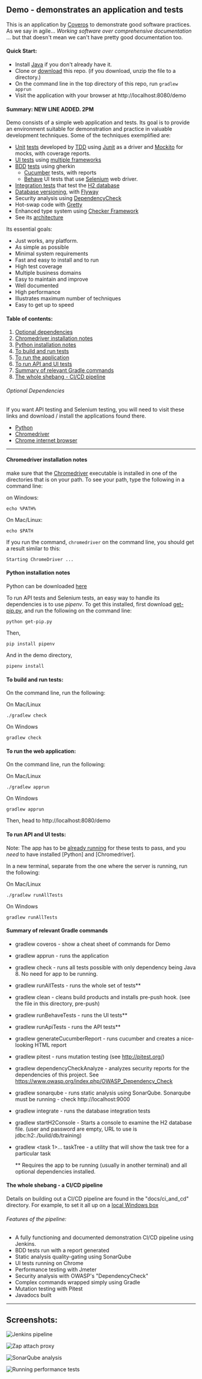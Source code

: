 ## Demo - demonstrates an application and tests

This is an application by [Coveros](https://www.coveros.com/) to demonstrate good
software practices.  As we say in agile... _Working software over comprehensive 
documentation_ ... but that doesn't mean we can't have pretty good documentation too. 

#### Quick Start:

* Install [Java](https://www.java.com/en/download/) if you don't already have it.
* Clone or [download](https://github.com/7ep/demo/archive/master.zip) this repo.  (if you download, unzip the file to a directory.)
* On the command line in the top directory of this repo, run `gradlew apprun`
* Visit the application with your browser at http://localhost:8080/demo

#### Summary: NEW LINE ADDED. 2PM

Demo consists of a simple web application and tests.  Its goal is to provide 
an environment suitable for demonstration and practice in valuable development
techniques.  Some of the techniques exemplified are:
* [Unit](https://github.com/7ep/demo/blob/master/src/test/java/com/coveros/training/authentication/RegistrationUtilsTests.java) [tests](https://github.com/7ep/demo/blob/master/src/test/java/com/coveros/training/library/LibraryUtilsTests.java) developed by [TDD](https://en.wikipedia.org/wiki/Test-driven_development) using [Junit](https://junit.org/junit5/) as a driver and [Mockito](https://site.mockito.org/) for mocks, with coverage reports.
* [UI tests](https://github.com/7ep/demo/blob/master/src/ui_tests/behave/features/librarian_ui.feature) using [multiple frameworks](https://github.com/7ep/demo/tree/master/src/ui_tests)
* [BDD](https://en.wikipedia.org/wiki/Behavior-driven_development) [tests](https://github.com/7ep/demo/blob/master/src/bdd_test/resources/library/check_out_a_book.feature) using gherkin
  * [Cucumber](https://docs.cucumber.io/) tests, with reports
  * [Behave](https://behave.readthedocs.io/en/latest/) UI tests that use [Selenium](https://www.selenium.dev/) web driver.
* [Integration tests](https://github.com/7ep/demo/blob/master/src/integration_test/java/com/coveros/training/persistence/PersistenceLayerTests.java) that test the [H2 database](https://www.h2database.com/html/main.html)
* [Database versioning](https://github.com/7ep/demo/blob/master/src/main/resources/db/migration/V2__Rest_of_tables_for_auth_and_library.sql), with [Flyway](https://flywaydb.org/)
* Security analysis using [DependencyCheck](https://www.owasp.org/index.php/OWASP_Dependency_Check)
* Hot-swap code with [Gretty](https://github.com/gretty-gradle-plugin/gretty)
* Enhanced type system using [Checker Framework](https://checkerframework.org/)
* See its [architecture](https://github.com/7ep/demo/blob/master/docs/dev_notes/architecture.txt)


Its essential goals:
* Just works, any platform.
* As simple as possible
* Minimal system requirements
* Fast and easy to install and to run
* High test coverage
* Multiple business domains
* Easy to maintain and improve
* Well documented
* High performance
* Illustrates maximum number of techniques
* Easy to get up to speed

#### Table of contents:
1. [Optional dependencies](#optional-dependencies)
1. [Chromedriver installation notes](#chromedriver-installation-notes)
1. [Python installation notes](#python-installation-notes)
1. [To build and run tests](#to-build-and-run-tests)
1. [To run the application](#to-run-the-web-application)
1. [To run API and UI tests](#to-run-api-and-ui-tests)
1. [Summary of relevant Gradle commands](#summary-of-relevant-gradle-commands)
1. [The whole shebang - CI/CD pipeline](#the-whole-shebang---a-cicd-pipeline)

###### Optional Dependencies
If you want API testing and Selenium testing, you will need
to visit these links and download / install the applications found there.
* [Python](https://www.python.org/downloads/)
* [Chromedriver](http://chromedriver.chromium.org/downloads)
* [Chrome internet browser](https://www.google.com/chrome/)

---

#### Chromedriver installation notes
make sure that the [Chromedriver](https://chromedriver.chromium.org/) executable is installed in one of the directories that is 
on your path.  To see your path, type the following in a command line: 

on Windows:

    echo %PATH%  
    
On Mac/Linux:

    echo $PATH
    
If you run the command, `chromedriver` on the command  line, you should get a result similar to this:

    Starting ChromeDriver ...
        
#### Python installation notes
Python can be downloaded [here](https://www.python.org/downloads/)

To run API tests and Selenium tests, an easy way to handle its 
dependencies is to use *pipenv*.  To get this installed, first download
[get-pip.py](https://bootstrap.pypa.io/get-pip.py), and run the following on the command line:

    python get-pip.py
    
Then,

    pip install pipenv
   
And in the demo directory,
    
    pipenv install   
   
#### To build and run tests:
On the command line, run the following:

On Mac/Linux

    ./gradlew check

On Windows

    gradlew check

#### To run the web application:
On the command line, run the following:

On Mac/Linux

    ./gradlew apprun

On Windows

    gradlew apprun
    
Then, head to http://localhost:8080/demo    
    

#### To run API and UI tests:
Note: The app has to be [already running](#to-run-the-web-application) for these tests to pass, and you _need_
to have installed [Python] and [Chromedriver].

In a new terminal, separate from the one where the server is running, run the following:

On Mac/Linux

    ./gradlew runAllTests

On Windows

    gradlew runAllTests    
    
#### Summary of relevant Gradle commands
* gradlew coveros - show a cheat sheet of commands for Demo
* gradlew apprun - runs the application
* gradlew check - runs all tests possible with only dependency being Java 8.  No need for app to be running.
* gradlew runAllTests - runs the whole set of tests**  
* gradlew clean - cleans build products and installs pre-push hook. (see the file in this directory, pre-push)
* gradlew runBehaveTests - runs the UI tests**
* gradlew runApiTests - runs the API tests**
* gradlew generateCucumberReport - runs cucumber and creates a nice-looking HTML report
* gradlew pitest - runs mutation testing (see http://pitest.org/)
* gradlew dependencyCheckAnalyze - analyzes security reports for the dependencies of 
  this project.  See https://www.owasp.org/index.php/OWASP_Dependency_Check
* gradlew sonarqube - runs static analysis using SonarQube.  Sonarqube must be running - check http://localhost:9000
* gradlew integrate - runs the database integration tests
* gradlew startH2Console - Starts a console to examine the H2 database file.  (user and
  password are empty, URL to use is jdbc:h2:./build/db/training)
* gradlew <task 1>...<task N> taskTree - a utility that will show the task tree for a particular task


  ** Requires the app to be running 
     (usually in another terminal) and all optional dependencies installed.
    
#### The whole shebang - a CI/CD pipeline

Details on building out a CI/CD pipeline are found in the "docs/ci_and_cd" directory.
For example, to set it all up on a [local Windows box](https://raw.githubusercontent.com/7ep/demo/master/docs/ci_and_cd/ci_and_cd_for_localhost.txt) 

###### Features of the pipeline:
* A fully functioning and documented demonstration CI/CD pipeline using Jenkins.
* BDD tests run with a report generated
* Static analysis quality-gating using SonarQube
* UI tests running on Chrome
* Performance testing with Jmeter
* Security analysis with OWASP's "DependencyCheck"
* Complex commands wrapped simply using Gradle
* Mutation testing with Pitest
* Javadocs built



---

## Screenshots:
![Jenkins pipeline](https://c2.staticflickr.com/8/7889/33202009658_11422b7f20_b.jpg)

![Zap attach proxy](https://c2.staticflickr.com/8/7905/33202009438_8f367e20ec_o.png)

![SonarQube analysis](https://c2.staticflickr.com/8/7823/33202009548_e678128200_b.jpg)

![Running performance tests](https://c2.staticflickr.com/8/7854/47077017751_7e045f68dd_b.jpg)
